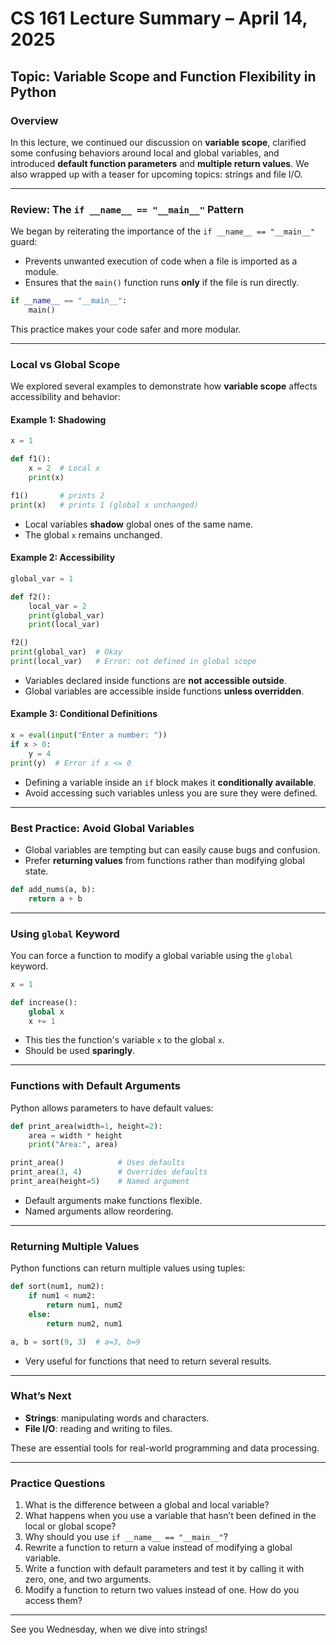# CS 161 Lecture Summary – April 14, 2025

## Topic: Variable Scope and Function Flexibility in Python

### Overview
In this lecture, we continued our discussion on **variable scope**, clarified some confusing behaviors around local and global variables, and introduced **default function parameters** and **multiple return values**. We also wrapped up with a teaser for upcoming topics: strings and file I/O.

---

### Review: The `if __name__ == "__main__"` Pattern
We began by reiterating the importance of the `if __name__ == "__main__"` guard:
- Prevents unwanted execution of code when a file is imported as a module.
- Ensures that the `main()` function runs **only** if the file is run directly.

```python
if __name__ == "__main__":
    main()
```

This practice makes your code safer and more modular.

---

### Local vs Global Scope
We explored several examples to demonstrate how **variable scope** affects accessibility and behavior:

#### Example 1: Shadowing
```python
x = 1

def f1():
    x = 2  # Local x
    print(x)

f1()       # prints 2
print(x)   # prints 1 (global x unchanged)
```
- Local variables **shadow** global ones of the same name.
- The global `x` remains unchanged.

#### Example 2: Accessibility
```python
global_var = 1

def f2():
    local_var = 2
    print(global_var)
    print(local_var)

f2()
print(global_var)  # Okay
print(local_var)   # Error: not defined in global scope
```

- Variables declared inside functions are **not accessible outside**.
- Global variables are accessible inside functions **unless overridden**.

#### Example 3: Conditional Definitions
```python
x = eval(input("Enter a number: "))
if x > 0:
    y = 4
print(y)  # Error if x <= 0
```
- Defining a variable inside an `if` block makes it **conditionally available**.
- Avoid accessing such variables unless you are sure they were defined.

---

### Best Practice: Avoid Global Variables
- Global variables are tempting but can easily cause bugs and confusion.
- Prefer **returning values** from functions rather than modifying global state.

```python
def add_nums(a, b):
    return a + b
```

---

### Using `global` Keyword
You can force a function to modify a global variable using the `global` keyword.

```python
x = 1

def increase():
    global x
    x += 1
```

- This ties the function's variable `x` to the global `x`.
- Should be used **sparingly**.

---

### Functions with Default Arguments
Python allows parameters to have default values:

```python
def print_area(width=1, height=2):
    area = width * height
    print("Area:", area)

print_area()            # Uses defaults
print_area(3, 4)        # Overrides defaults
print_area(height=5)    # Named argument
```

- Default arguments make functions flexible.
- Named arguments allow reordering.

---

### Returning Multiple Values
Python functions can return multiple values using tuples:

```python
def sort(num1, num2):
    if num1 < num2:
        return num1, num2
    else:
        return num2, num1

a, b = sort(9, 3)  # a=3, b=9
```

- Very useful for functions that need to return several results.

---

### What’s Next
- **Strings**: manipulating words and characters.
- **File I/O**: reading and writing to files.

These are essential tools for real-world programming and data processing.

---

### Practice Questions
1. What is the difference between a global and local variable?
2. What happens when you use a variable that hasn’t been defined in the local or global scope?
3. Why should you use `if __name__ == "__main__"`?
4. Rewrite a function to return a value instead of modifying a global variable.
5. Write a function with default parameters and test it by calling it with zero, one, and two arguments.
6. Modify a function to return two values instead of one. How do you access them?

---

See you Wednesday, when we dive into strings!

